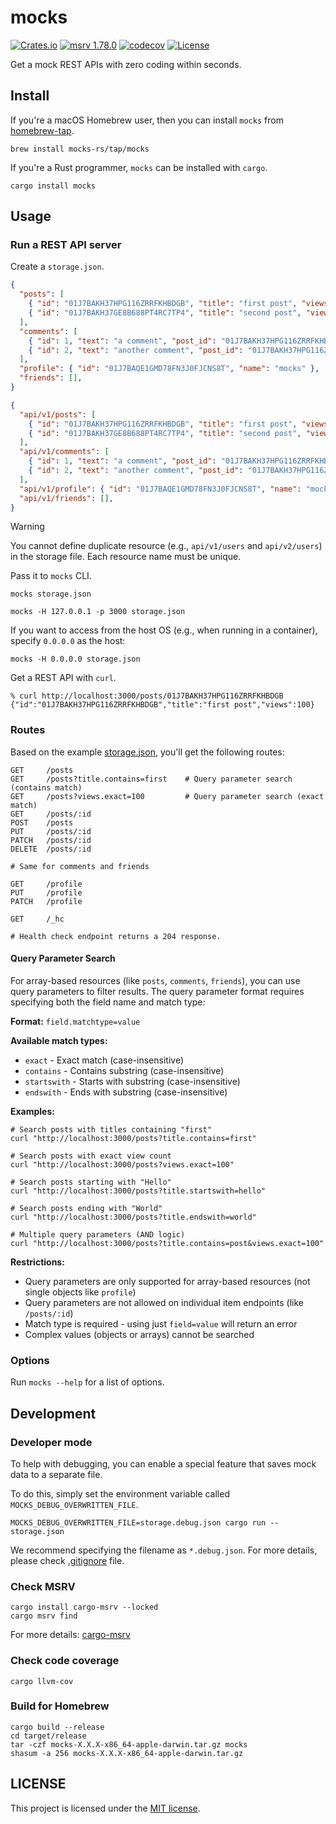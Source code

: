 # mocks

[![Crates.io](https://img.shields.io/crates/v/mocks.svg)](https://crates.io/crates/mocks)
[![msrv 1.78.0](https://img.shields.io/badge/msrv-1.78.0-dea584.svg?logo=rust)](https://github.com/rust-lang/rust/releases/tag/1.78.0)
[![codecov](https://codecov.io/gh/mocks-rs/mocks/branch/main/graph/badge.svg?token=1WZ0YCZK9J)](https://codecov.io/gh/mocks-rs/mocks)
[![License](https://img.shields.io/github/license/mocks-rs/mocks)](LICENSE)

Get a mock REST APIs with zero coding within seconds.

## Install

If you're a macOS Homebrew user, then you can install `mocks` from [homebrew-tap](https://github.com/mocks-rs/homebrew-tap).

```shell
brew install mocks-rs/tap/mocks
```

If you're a Rust programmer, `mocks` can be installed with `cargo`.

```shell
cargo install mocks
```

## Usage

### Run a REST API server

Create a `storage.json`.

```json
{
  "posts": [
    { "id": "01J7BAKH37HPG116ZRRFKHBDGB", "title": "first post", "views": 100 },
    { "id": "01J7BAKH37GE8B688PT4RC7TP4", "title": "second post", "views": 10 }
  ],
  "comments": [
    { "id": 1, "text": "a comment", "post_id": "01J7BAKH37HPG116ZRRFKHBDGB" },
    { "id": 2, "text": "another comment", "post_id": "01J7BAKH37HPG116ZRRFKHBDGB" }
  ],
  "profile": { "id": "01J7BAQE1GMD78FN3J0FJCNS8T", "name": "mocks" },
  "friends": [],
}
```

```json
{
  "api/v1/posts": [
    { "id": "01J7BAKH37HPG116ZRRFKHBDGB", "title": "first post", "views": 100 },
    { "id": "01J7BAKH37GE8B688PT4RC7TP4", "title": "second post", "views": 10 }
  ],
  "api/v1/comments": [
    { "id": 1, "text": "a comment", "post_id": "01J7BAKH37HPG116ZRRFKHBDGB" },
    { "id": 2, "text": "another comment", "post_id": "01J7BAKH37HPG116ZRRFKHBDGB" }
  ],
  "api/v1/profile": { "id": "01J7BAQE1GMD78FN3J0FJCNS8T", "name": "mocks" },
  "api/v1/friends": [],
}
```

> [!WARNING]
> You cannot define duplicate resource (e.g., `api/v1/users` and `api/v2/users`) in the storage file. Each resource name must be unique.

Pass it to `mocks` CLI.

```shell
mocks storage.json
```

```shell
mocks -H 127.0.0.1 -p 3000 storage.json
```

If you want to access from the host OS (e.g., when running in a container), specify `0.0.0.0` as the host:

```shell
mocks -H 0.0.0.0 storage.json
```

Get a REST API with `curl`.

```shell
% curl http://localhost:3000/posts/01J7BAKH37HPG116ZRRFKHBDGB
{"id":"01J7BAKH37HPG116ZRRFKHBDGB","title":"first post","views":100}
```

### Routes

Based on the example [storage.json](storage.json), you'll get the following routes:

```
GET     /posts
GET     /posts?title.contains=first    # Query parameter search (contains match)
GET     /posts?views.exact=100         # Query parameter search (exact match)
GET     /posts/:id
POST    /posts
PUT     /posts/:id
PATCH   /posts/:id
DELETE  /posts/:id

# Same for comments and friends
```

```
GET     /profile
PUT     /profile
PATCH   /profile
```

```
GET     /_hc

# Health check endpoint returns a 204 response.
```

#### Query Parameter Search

For array-based resources (like `posts`, `comments`, `friends`), you can use query parameters to filter results. The query parameter format requires specifying both the field name and match type:

**Format:** `field.matchtype=value`

**Available match types:**
- `exact` - Exact match (case-insensitive)
- `contains` - Contains substring (case-insensitive)
- `startswith` - Starts with substring (case-insensitive)
- `endswith` - Ends with substring (case-insensitive)

**Examples:**

```shell
# Search posts with titles containing "first"
curl "http://localhost:3000/posts?title.contains=first"

# Search posts with exact view count
curl "http://localhost:3000/posts?views.exact=100"

# Search posts starting with "Hello"
curl "http://localhost:3000/posts?title.startswith=hello"

# Search posts ending with "World"
curl "http://localhost:3000/posts?title.endswith=world"

# Multiple query parameters (AND logic)
curl "http://localhost:3000/posts?title.contains=post&views.exact=100"
```

**Restrictions:**
- Query parameters are only supported for array-based resources (not single objects like `profile`)
- Query parameters are not allowed on individual item endpoints (like `/posts/:id`)
- Match type is required - using just `field=value` will return an error
- Complex values (objects or arrays) cannot be searched

### Options

Run `mocks --help` for a list of options.

## Development

### Developer mode

To help with debugging, you can enable a special feature that saves mock data to a separate file.

To do this, simply set the environment variable called `MOCKS_DEBUG_OVERWRITTEN_FILE`.

```shell
MOCKS_DEBUG_OVERWRITTEN_FILE=storage.debug.json cargo run -- storage.json
```

We recommend specifying the filename as `*.debug.json`. For more details, please check [.gitignore](.gitignore) file.

### Check MSRV

```shell
cargo install cargo-msrv --locked
cargo msrv find
```

For more details: [cargo-msrv](https://github.com/foresterre/cargo-msrv)

### Check code coverage

```shell
cargo llvm-cov
```

### Build for Homebrew

```shell
cargo build --release
cd target/release
tar -czf mocks-X.X.X-x86_64-apple-darwin.tar.gz mocks
shasum -a 256 mocks-X.X.X-x86_64-apple-darwin.tar.gz
```

## LICENSE

This project is licensed under the [MIT license](LICENSE).
